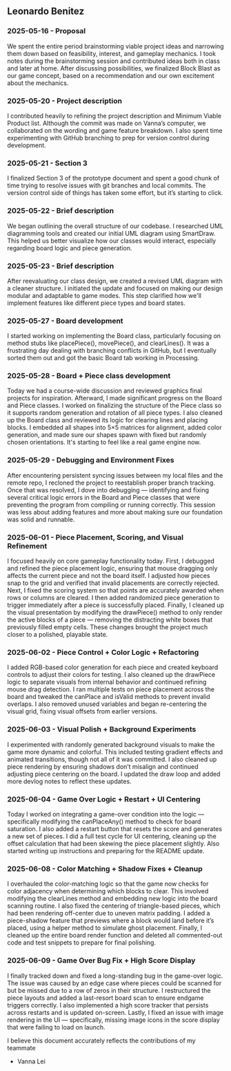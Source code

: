 ## Leonardo Benitez

### 2025-05-16 - Proposal

We spent the entire period brainstorming viable project ideas and narrowing them down based on feasibility, interest, and gameplay mechanics. I took notes during the brainstorming session and contributed ideas both in class and later at home. After discussing possibilities, we finalized Block Blast as our game concept, based on a recommendation and our own excitement about the mechanics.

### 2025-05-20 - Project description

I contributed heavily to refining the project description and Minimum Viable Product list. Although the commit was made on Vanna’s computer, we collaborated on the wording and game feature breakdown. I also spent time experimenting with GitHub branching to prep for version control during development.

### 2025-05-21 - Section 3

I finalized Section 3 of the prototype document and spent a good chunk of time trying to resolve issues with git branches and local commits. The version control side of things has taken some effort, but it’s starting to click.

### 2025-05-22 - Brief description

We began outlining the overall structure of our codebase. I researched UML diagramming tools and created our initial UML diagram using SmartDraw. This helped us better visualize how our classes would interact, especially regarding board logic and piece generation.

### 2025-05-23 - Brief description

After reevaluating our class design, we created a revised UML diagram with a cleaner structure. I initiated the update and focused on making our design modular and adaptable to game modes. This step clarified how we'll implement features like different piece types and board states.

### 2025-05-27 - Board development

I started working on implementing the Board class, particularly focusing on method stubs like placePiece(), movePiece(), and clearLines(). It was a frustrating day dealing with branching conflicts in GitHub, but I eventually sorted them out and got the basic Board tab working in Processing.

### 2025-05-28 - Board + Piece class development

Today we had a course-wide discussion and reviewed graphics final projects for inspiration. Afterward, I made significant progress on the Board and Piece classes. I worked on finalizing the structure of the Piece class so it supports random generation and rotation of all piece types. I also cleaned up the Board class and reviewed its logic for clearing lines and placing blocks. I embedded all shapes into 5×5 matrices for alignment, added color generation, and made sure our shapes spawn with fixed but randomly chosen orientations. It's starting to feel like a real game engine now.

### 2025-05-29 - Debugging and Environment Fixes

After encountering persistent syncing issues between my local files and the remote repo, I recloned the project to reestablish proper branch tracking. Once that was resolved, I dove into debugging — identifying and fixing several critical logic errors in the Board and Piece classes that were preventing the program from compiling or running correctly. This session was less about adding features and more about making sure our foundation was solid and runnable.

### 2025-06-01 - Piece Placement, Scoring, and Visual Refinement

I focused heavily on core gameplay functionality today. First, I debugged and refined the piece placement logic, ensuring that mouse dragging only affects the current piece and not the board itself. I adjusted how pieces snap to the grid and verified that invalid placements are correctly rejected. Next, I fixed the scoring system so that points are accurately awarded when rows or columns are cleared. I then added randomized piece generation to trigger immediately after a piece is successfully placed. Finally, I cleaned up the visual presentation by modifying the drawPiece() method to only render the active blocks of a piece — removing the distracting white boxes that previously filled empty cells. These changes brought the project much closer to a polished, playable state.

### 2025-06-02 - Piece Control + Color Logic + Refactoring

I added RGB-based color generation for each piece and created keyboard controls to adjust their colors for testing. I also cleaned up the drawPiece logic to separate visuals from internal behavior and continued refining mouse drag detection. I ran multiple tests on piece placement across the board and tweaked the canPlace and isValid methods to prevent invalid overlaps. I also removed unused variables and began re-centering the visual grid, fixing visual offsets from earlier versions.

### 2025-06-03 - Visual Polish + Background Experiments

I experimented with randomly generated background visuals to make the game more dynamic and colorful. This included testing gradient effects and animated transitions, though not all of it was committed. I also cleaned up piece rendering by ensuring shadows don’t misalign and continued adjusting piece centering on the board. I updated the draw loop and added more devlog notes to reflect these updates.

### 2025-06-04 - Game Over Logic + Restart + UI Centering

Today I worked on integrating a game-over condition into the logic — specifically modifying the canPlaceAny() method to check for board saturation. I also added a restart button that resets the score and generates a new set of pieces. I did a full test cycle for UI centering, cleaning up the offset calculation that had been skewing the piece placement slightly. Also started writing up instructions and preparing for the README update.

### 2025-06-08 - Color Matching + Shadow Fixes + Cleanup

I overhauled the color-matching logic so that the game now checks for color adjacency when determining which blocks to clear. This involved modifying the clearLines method and embedding new logic into the board scanning routine. I also fixed the centering of triangle-based pieces, which had been rendering off-center due to uneven matrix padding. I added a piece-shadow feature that previews where a block would land before it’s placed, using a helper method to simulate ghost placement. Finally, I cleaned up the entire board render function and deleted all commented-out code and test snippets to prepare for final polishing.

### 2025-06-09 - Game Over Bug Fix + High Score Display

I finally tracked down and fixed a long-standing bug in the game-over logic. The issue was caused by an edge case where pieces could be scanned for but be missed due to a row of zeros in their structure. I restructured the piece layouts  and added a last-resort board scan to ensure endgame triggers correctly. I also implemented a high score tracker that persists across restarts and is updated on-screen. Lastly, I fixed an issue with image rendering in the UI — specifically, missing image icons in the score display that were failing to load on launch.

I believe this document accurately reflects the contributions of my teammate
- Vanna Lei
